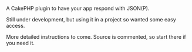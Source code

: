 A CakePHP plugin to have your app respond with JSON(P).

Still under development, but using it in a project so wanted some easy access.

More detailed instructions to come. Source is commented, so start there if you need it.


